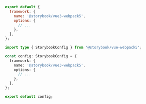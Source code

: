 ```js filename=".storybook/main.js" renderer="vue" language="js"
export default {
  framework: {
    name: '@storybook/vue3-webpack5',
    options: {
      // ...
    },
  },
};
```

```ts filename=".storybook/main.ts" renderer="vue" language="ts"
import type { StorybookConfig } from '@storybook/vue-webpack5';

const config: StorybookConfig = {
  framework: {
    name: '@storybook/vue3-webpack5',
    options: {
      // ...
    },
  },
};

export default config;
```
